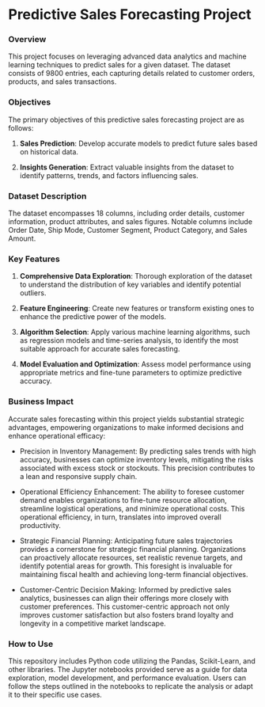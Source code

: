 # Predictive Sales Forecasting Project

### Overview

This project focuses on leveraging advanced data analytics and machine learning techniques to predict sales for a given dataset. The dataset consists of 9800 entries, each capturing details related to customer orders, products, and sales transactions.

### Objectives

The primary objectives of this predictive sales forecasting project are as follows:

1. **Sales Prediction**: Develop accurate models to predict future sales based on historical data.

2. **Insights Generation**: Extract valuable insights from the dataset to identify patterns, trends, and factors influencing sales.

### Dataset Description

The dataset encompasses 18 columns, including order details, customer information, product attributes, and sales figures. Notable columns include Order Date, Ship Mode, Customer Segment, Product Category, and Sales Amount.

### Key Features

1. **Comprehensive Data Exploration**: Thorough exploration of the dataset to understand the distribution of key variables and identify potential outliers.

2. **Feature Engineering**: Create new features or transform existing ones to enhance the predictive power of the models.

3. **Algorithm Selection**: Apply various machine learning algorithms, such as regression models and time-series analysis, to identify the most suitable approach for accurate sales forecasting.

4. **Model Evaluation and Optimization**: Assess model performance using appropriate metrics and fine-tune parameters to optimize predictive accuracy.

### Business Impact
Accurate sales forecasting within this project yields substantial strategic advantages, empowering organizations to make informed decisions and enhance operational efficacy:

- Precision in Inventory Management: By predicting sales trends with high accuracy, businesses can optimize inventory levels, mitigating the risks associated with excess stock or stockouts. This precision contributes to a lean and responsive supply chain.

- Operational Efficiency Enhancement: The ability to foresee customer demand enables organizations to fine-tune resource allocation, streamline logistical operations, and minimize operational costs. This operational efficiency, in turn, translates into improved overall productivity.

- Strategic Financial Planning: Anticipating future sales trajectories provides a cornerstone for strategic financial planning. Organizations can proactively allocate resources, set realistic revenue targets, and identify potential areas for growth. This foresight is invaluable for maintaining fiscal health and achieving long-term financial objectives.

- Customer-Centric Decision Making: Informed by predictive sales analytics, businesses can align their offerings more closely with customer preferences. This customer-centric approach not only improves customer satisfaction but also fosters brand loyalty and longevity in a competitive market landscape.

### How to Use

This repository includes Python code utilizing the Pandas, Scikit-Learn, and other libraries. The Jupyter notebooks provided serve as a guide for data exploration, model development, and performance evaluation. Users can follow the steps outlined in the notebooks to replicate the analysis or adapt it to their specific use cases.
